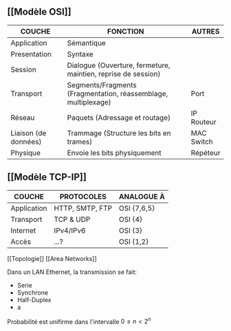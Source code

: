 ## [[Modèle OSI]]

| COUCHE               | FONCTION                                                       | AUTRES        |
| -------------------- | -------------------------------------------------------------- | ------------- |
| Application          | Sémantique                                                     |               |
| Presentation         | Syntaxe                                                        |               |
| Session              | Dialogue (Ouverture, fermeture, maintien, reprise de session)  |               |
| Transport            | Segments/Fragments (Fragmentation, réassemblage, multiplexage) | Port          |
| Réseau               | Paquets (Adressage et routage)                                 | IP<br>Routeur |
| Liaison (de données) | Trammage (Structure les bits en trames)                        | MAC<br>Switch |
| Physique             | Envoie les bits physiquement                                   | Répéteur      |


## [[Modèle TCP-IP]]

| COUCHE      | PROTOCOLES      | ANALOGUE À  |
| ----------- | --------------- | ----------- |
| Application | HTTP, SMTP, FTP | OSI {7,6,5} |
| Transport   | TCP & UDP       | OSI {4}     |
| Internet    | IPv4/IPv6       | OSI {3}     |
| Accès       | ...?            | OSI {1,2}   |


[[Topologie]]
[[Area Networks]]


Dans un LAN Ethernet, la transmission se fait:
- Serie
- Synchrone
- Half-Duplex
- a




Probabilité est unifirme dans l'intervalle $0\leq n < 2^n$
